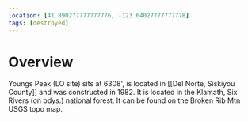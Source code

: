 ```yaml
---
location: [41.890277777777776, -123.64027777777778]
tags: [destroyed]
---
```


# Overview

Youngs Peak (LO site) sits at 6308', is located in [[Del Norte, Siskiyou County]] and was constructed in 1982. It is located in the Klamath, Six Rivers (on bdys.) national forest. It can be found on the Broken Rib Mtn USGS topo map.

